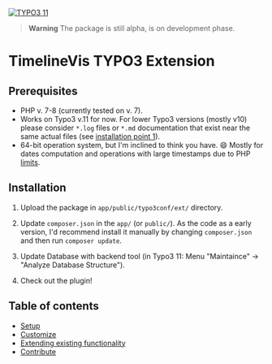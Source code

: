 [![TYPO3 11](https://img.shields.io/badge/TYPO3-11-orange.svg)](https://get.typo3.org/version/11)

> **Warning**
> The package is still alpha, is on development phase.

# TimelineVis TYPO3 Extension

## Prerequisites

* PHP v. 7-8 (currently tested on v. 7).
* Works on Typo3 v.11 for now. For lower Typo3 versions (mostly v10) please consider `*.log` files or `*.md` documentation that exist near the same actual files (see [installation point 1](#installation)).
* 64-bit operation system, but I'm inclined to think you have. :smile: Mostly for dates computation and operations with large timestamps due to PHP [limits](https://www.php.net/manual/en/language.types.integer.php#language.types.integer.overflow).

## Installation

1. Upload the package in `app/public/typo3conf/ext/` directory.

2. Update `composer.json` in the `app/` (or `public/`). As the code as a early version, I'd recommend install it manually by changing `composer.json` and then run `composer update`.

3. Update Database with backend tool (in Typo3 11: Menu "Maintaince" -> "Analyze Database Structure").
4. Check out the plugin!

## Table of contents
- [Setup](/Documentation/setup.md)
- [Customize](/Documentation/customize.md)
- [Extending existing functionality](/Documentation/extend.md)
- [Contribute](/Documentation/contribute.md)
